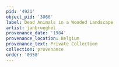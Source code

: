 ```yaml
---
pid: '4921'
object_pid: '3066'
label: Dead Animals in a Wooded Landscape
artist: janbrueghel
provenance_date: '1984'
provenance_location: Belgium
provenance_text: Private Collection
collection: provenance
order: '0358'
---
```


